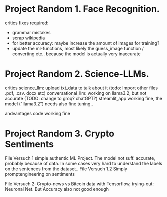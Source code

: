 # Project Random 1. Face Recognition.
critics
  fixes required:
- grammar mistakes
- scrap wikipedia
- for better accuracy: maybe increase the amount of images for training?
- update the ml-functions, most likely the guess_image function / converting etc.. because the model is actually very inaccurate

# Project Random 2. Science-LLMs.
critics
science_llm: upload txt_data to talk about it (todo: Import other files .pdf, .csv. docx etc)
conversational_llm: working on llama3.2, but not accurate (TODO: change to groq? chatGPT?)
streamlit_app working fine, the model ("llama3.2") needs also fine tuning..

andvantages
code working fine

# Project Random 3. Crypto Sentiments
File Versuch 1 simple authentic ML Project. The model not suff. accurate, probably because of data. 
                                            In some cases very hard to understand the labels on the sentences
                                            from the dataset..
File Versuch 1.2 Simply promptengineering on sentiments

File Versuch 2: Crypto-news vs Bitcoin data with Tensorflow, trying-out: Neuronal Net. But Accuracy also not good enough
